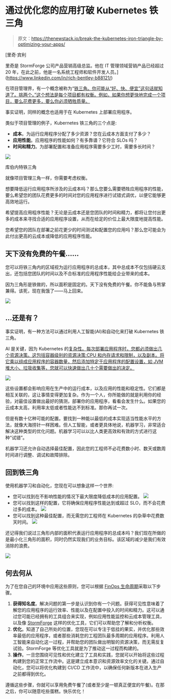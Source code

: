 # 通过优化您的应用打破 Kubernetes 铁三角

> 原文：<https://thenewstack.io/break-the-kubernetes-iron-triangle-by-optimizing-your-apps/>

[](https://www.linkedin.com/in/rich-bentley-b88121/)

 [里奇·宾利

里奇是 StormForge 公司产品营销高级总监。他在 IT 管理领域营销产品已经超过 20 年，在此之前，他是一名系统工程师和软件开发人员。](https://www.linkedin.com/in/rich-bentley-b88121/) [](https://www.linkedin.com/in/rich-bentley-b88121/)

在项目管理界，有一个概念被称为“[铁三角。你可能从“好、快、便宜”这句话就知道了。挑两个。”这个想法是每个项目都有权衡。例如，如果你想更快地完成一个项目，要么花费更多，要么你必须牺牲质量。](https://en.wikipedia.org/wiki/Project_management_triangle)

事实证明，同样的概念也适用于在 Kubernetes 上部署应用程序。

类似于项目管理的例子，Kubernetes 铁三角的三个点是:

*   **成本**。为运行应用程序分配了多少资源？您在云成本方面支付了多少？
*   **应用性能**。应用程序的性能如何？有多靠谱？它符合 SLOs 吗？
*   **时间和精力**。为部署配置和准备应用程序需要多少工时，需要多长时间？

[![](img/69d74a9857f0859c7b248902e4973cb0.png)](https://cdn.thenewstack.io/media/2021/08/481b3453-image4.png)

库伯内特铁三角

就像项目管理三角一样，你需要考虑权衡。

想要降低运行应用程序所涉及的云成本吗？那么您要么需要牺牲应用程序的性能，要么希望您的团队花费更多的时间对您的应用程序进行试错式调优，以便它能够更高效地运行。

希望提高应用程序性能？无论是云成本还是您团队的时间和精力，都将让您付出更多的成本来寻找合适的应用程序设置，从而在给定的价位上最大限度地提高性能。

您希望您的团队在部署之前花更少的时间测试和配置您的应用吗？那么您可能会为此付出更高的云成本或降低的应用程序性能。

## **天下没有免费的午餐……**

您可以将铁三角内的区域视为运行应用程序的总成本，其中总成本不仅包括硬云支出，还包括您团队的时间以及不合标准的应用程序性能给企业带来的成本。

因为三角形是铁做的，所以面积是固定的。天下没有免费的午餐。你不能鱼与熊掌兼得。该死，现在我饿了——马上回来。

[![](img/1ca3ed9f2f32a4c53d1c0fde2558d092.png)](https://cdn.thenewstack.io/media/2021/08/aefa4c45-image1.gif)

## **…还是有？**

事实证明，有一种方法可以通过利用人工智能(AI)和自动化来打破 Kubernetes 铁三角。

AI 是关键，因为 Kubernetes 的[复杂性。每次部署应用程序时，您都必须做出几个资源决策。这包括容器级别的资源决策:CPU 和内存请求和限制，以及副本。将它乘以组成应用程序的容器数量，然后添加特定于应用程序的配置设置，如 JVM 堆大小、垃圾收集等，您就可以快速做出几十个需要做出的决定。](https://thenewstack.io/the-growing-complexity-of-kubernetes-and-whats-being-done-to-fix-it/)

[![](img/5bc99e48069103a0d02facd00f27c11e.png)](https://cdn.thenewstack.io/media/2021/08/e2f2bf5b-image7.png)

这些设置都会影响应用在生产中的运行成本，以及应用的性能和稳定性。它们都是相互关联的，这让事情变得更加复杂。作为一个人，你所能做的就是利用你的经验，对最佳设置做出最好的猜测，部署你的应用程序，看看会发生什么。如果您的云成本太高，利用率太低或者性能达不到标准。那你再试一次。

但是有数十亿种可能的配置。要找到一种能以最低的成本实现适当性能水平的方法，就像大海捞针一样困难。但人工智能，或者更具体地说，机器学习，非常适合解决这种类型的优化问题。机器学习可以以比人类更高效和有效的方式进行这种“试错”。

机器学习还允许自动选择最佳配置，因此您的工程师不必花费数小时、数天或数周时间进行调整、调试和故障排除。

## **回到铁三角**

使用机器学习和自动化，您现在可以想象这样一个世界:

*   您可以找到在不影响性能的情况下最大限度降低成本的应用配置。
    [![](img/234471348dfcfe8a95ea0e2049bdbe5a.png)](https://cdn.thenewstack.io/media/2021/08/079eb336-image2.png)
*   您可以找到这样的配置，它将确保应用程序性能达到或超过 SLO，而不会花费过多的成本。
    [![](img/23b008669b5fc09b48cf0fb38bc8ddc8.png)](https://cdn.thenewstack.io/media/2021/08/413e2a90-image5.png)
*   您可以找到这种最佳配置，而无需您的工程师在 Kubernetes 的杂草中花费数天时间。
    [![](img/3cfdebd8ea44a4e0835d958eb52bde3a.png)](https://cdn.thenewstack.io/media/2021/08/75ca57a7-image3.png)

还记得我们说过三角形内部的面积代表运行应用程序的总成本吗？我们现在所做的是最小化三角形的面积，同时仍然实现我们的业务目标。该区域的减少是我们有效消除的浪费。

[![](img/2ad324418e0dbd59d8ba388e4c80007e.png)](https://cdn.thenewstack.io/media/2021/08/4b7f24a5-image6.png)

## **何去何从**

为了在您自己的环境中应用这些原则，您可以根据 [FinOps 生命周期](https://www.finops.org/framework/phases/)采取以下步骤。

1.  **获得知名度**。解决问题的第一步是认识到你有一个问题。获得可见性意味着了解您的应用程序的运行效率、性能以及在配置中投入的时间和精力。这可以通过您可能已经拥有的工具组合来实现，例如应用性能监控和云成本管理工具，以及像 [StormForge](https://stormforge.io) 这样的优化工具，它们可以帮助您了解和分析权衡。
2.  **优化**。知道了自己所处的位置，您现在可以专注于低挂的果实，并优化那些效率最低的应用程序，或者那些消耗您的工程团队最多周期的应用程序。利用人工智能来自动化这一过程，并帮助您的团队做出明智的资源决策，而无需反复试验。StormForge 等优化工具就是为了推动这一过程而构建的。
3.  **操作**。一旦您围绕可见性和优化建立了工具和实践，您就可以开始将这些过程构建到您的正常工作流中。这是建立成本意识和资源效率文化的关键。通过自动化，您可以将优化构建到 CI/CD 工作流中，以确保任何新版本在进入生产之前都得到优化。

遵循这些步骤，你就可以享用免费午餐了(或者至少是一顿真正便宜的午餐)。在那之后，你可以随意吃些蛋糕。快乐优化！

<svg xmlns:xlink="http://www.w3.org/1999/xlink" viewBox="0 0 68 31" version="1.1"><title>Group</title> <desc>Created with Sketch.</desc></svg>